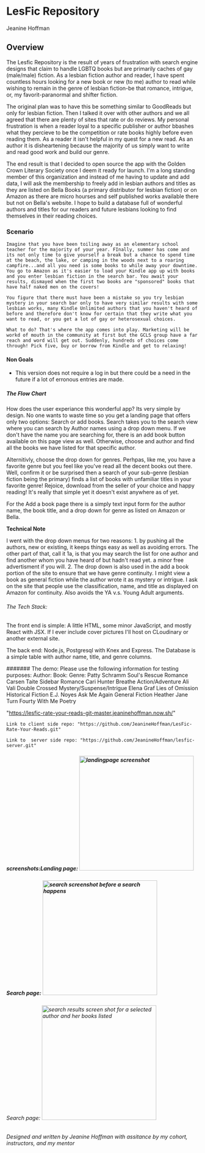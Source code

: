 # LesFic Repository
  Jeanine Hoffman

## Overview
  The Lesfic Repository is the result of years of frustration with search engine designs that claim to handle LGBTQ books but are primarily caches of gay (male/male) fiction. As a lesbian fiction author and reader, I have spent countless hours looking for a new book or new (to me) author to read while wishing to remain in the genre of lesbian fiction-be that romance, intrigue, or, my favorit-paranormal and shifter fiction.

  The original plan was to have this be something similar to GoodReads but only for lesbian fiction. Then I talked it over with other authors and we all agreed that there are plenty of sites that rate or do reviews. My personal frustration is when a reader loyal to a specific publisher or author bbashes what they percieve to be the competition or rate books highly before even reading them. As a reader it isn't helpful in my quest for a new read. As an author it is disheartening because the majority of us simply want to write and read good work and build our genre.

  The end result is that I decided to open source the app with the Golden Crown Literary Society once I deem it ready for launch. I'm a long standing member of this organization and instead of me having to update and add data, I will ask the membership to freely add in lesbian authors and titles as they are listed on Bella Books (a primary distributor for lesbian fiction) or on Amazon as there are micro hourses and self published works available there but not on Bella's website. I hope to build a database full of wonderful authors and titles for our readers and future lesbians looking to find themselves in their reading choices.

  ### Scenario
    Imagine that you have been toiling away as an elementary school teacher for the majority of your year. FInally, summer has come and its not only time to give yourself a break but a chance to spend time at the beach, the lake, or camping in the woods next to a roaring campfire...and all you need is some books to while away your downtime. You go to Amazon as it's easier to load your Kindle app up with books and you enter lesbian fiction in the search bar. You await your results, dismayed when the first two books are "sponsored" books that have half naked men on the covers!

    You figure that there must have been a mistake so you try lesbian mystery in your search bar only to have very similar results with some lesbian works, many Kindle Unlimited authors that you haven't heard of before and therefore don't know for certain that they write what you want to read, or you get a lot of gay or heterosexual choices. 

    What to do? That's where the app comes into play. Marketing will be workd of mouth in the community at first but the GCLS group have a far reach and word will get out. Suddenly, hundreds of choices come through! Pick five, buy or borrow from Kindle and get to relaxing!

#### Non Goals
  * This version does not require a log in but there could be a need in the future if a lot of erronous entries are made.

  ##### The Flow Chart
  How does the user experiance this wonderful app? Its very simple by design. No one wants to waste time so you get a landing page that offers only two options: Search or add books.
  Search takes you to the search view where you can search by Author names using a drop down menu. If we don't have the name you are searching for, there is an add book button available on this page view as well. Otherwise, choose and author and find all the books we have listed for that specific author. 

  Alternitivly, choose the drop down for genres. Perhpas, like me, you have a favorite genre but you feel like you've read all the decent books out there. Well, confirm it or be surprised then a search of your sub-genre (lesbian fiction being the primary) finds a list of books with unfamiliar titles in your favorite genre! Rejoice, download from the seller of your choice and happy reading! It's really that simple yet it doesn't exist anywhere as of yet.

  For the Add a book page there is a simply text input form for the author name, the book title, and a drop down for genre as listed on Amazon or Bella. 

  **Technical Note**

  I went with the drop down menus for two reasons:
    1. by pushing all the authors, new or existing, it keeps things easy as well as avoiding errors. The other part of that, call it 1a, is that you may search the list for one author and find another whom you have heard of but hadn't read yet. a minor free advertisment if you will.
    2. The drop down is also used in the add a book portion of the site to ensure that we have genre continuity. I might view a book as general fiction while the author wrote it as mystery or intrigue. I ask on the site that people use the classification, name, and title as displayed on Amazon for continuity. Also avoids the YA v.s. Young Adult arguments.

###### The Tech Stack:
  The front end is simple: A little HTML, some minor JavaScript, and mostly React with JSX. If I ever include cover pictures I'll host on CLoudinary or another external site.

  The back end: Node.js, Postgresql with Knex and Express. The Database is a simple table with author name, title, and genre columns.
  
####### The demo: Please use the following information for testing purposes:
Author:                     Book:              Genre:
Patty Schramm           Soul's Rescue          Romance
Carsen Taite            Sidebar                Romance
Cari Hunter             Breathe                Action/Adventure
Ali Vali                Double Crossed   Mystery/Suspense/Intrigue
Elena Graf              Lies of Omission    Historical Fiction
E.J. Noyes              Ask Me Again        General Fiction
Heather Jane            Turn Fourty With Me  Poetry

"https://lesfic-rate-your-reads-git-master.jeaninehoffman.now.sh/"

    Link to client side repo: "https://github.com/JeanineHoffman/LesFic-Rate-Your-Reads.git"

    Link to  server side repo: "https://github.com/JeanineHoffman/lesfic-server.git"



##### screenshots:Landing page: <img src="./src/img/landingPage.png" alt="landingpage screenshot" height="300px" /> 

##### Search page: <img src="./src/img/searchpageB4.png" alt="search screenshot before a search happens" height="300px"/> 

###### Search page: <img src="./src/img/searchResults.png" alt="search results screen shot for a selected author and her books listed" height="300px"/> 


###### Designed and written by Jeanine Hoffman with assitance by my cohort, instructors, and my mentor

